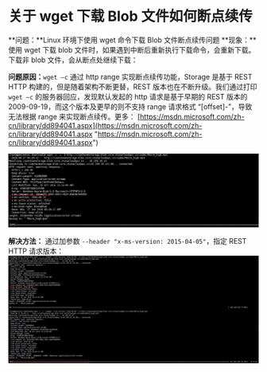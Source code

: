 # 关于 wget 下载 Blob 文件如何断点续传 #
**问题：**Linux 环境下使用 wget 命令下载 Blob 文件断点续传问题
**现象：**使用 wget 下载 blob 文件时，如果遇到中断后重新执行下载命令，会重新下载。下载非 blob 文件，会从断点处继续下载：

**问题原因：**`wget –c` 通过 http range 实现断点续传功能，Storage  是基于 REST HTTP 构建的，但是随着架构不断更替，REST 版本也在不断升级。我们通过打印 `wget –c` 的服务器回应，发现默认发起的 http 请求是基于早期的 REST 版本的 2009-09-19，而这个版本及更早的则不支持 range 请求格式 “[offset]-”，导致无法根据 range 来实现断点续传。更多：
[https://msdn.microsoft.com/zh-cn/library/dd894041.aspx](https://msdn.microsoft.com/zh-cn/library/dd894041.aspx "https://msdn.microsoft.com/zh-cn/library/dd894041.aspx") 

![REST 版本](media/aog-wget-blob-download-resume/wget-rest-version.png "REST 版本")

**解决方法：**
通过加参数 `--header "x-ms-version: 2015-04-05"`，指定 REST HTTP 请求版本：
![REST HTTP 请求](media/aog-wget-blob-download-resume/wget-rest-http-request.png "REST HTTP 请求")

